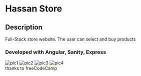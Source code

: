 # Hassan Store
## Description
Full-Stack store website. The user can select and buy products
### Developed with Angular, Sanity, Express
![pic1](https://user-images.githubusercontent.com/89380757/221134663-8bf82094-84ad-4903-bd45-ee63fae703a5.png)
![pic2](https://user-images.githubusercontent.com/89380757/221134674-52a37956-fffc-44a0-8815-f33bf5021e13.png)
![pic3](https://user-images.githubusercontent.com/89380757/221134677-5598ad26-3d2e-40e9-821f-f588267bf4a3.png)
![pic4](https://user-images.githubusercontent.com/89380757/221134684-0f5f1a4c-818d-4360-865f-923a24f334eb.png)
<br>
thanks to freeCodeCamp
